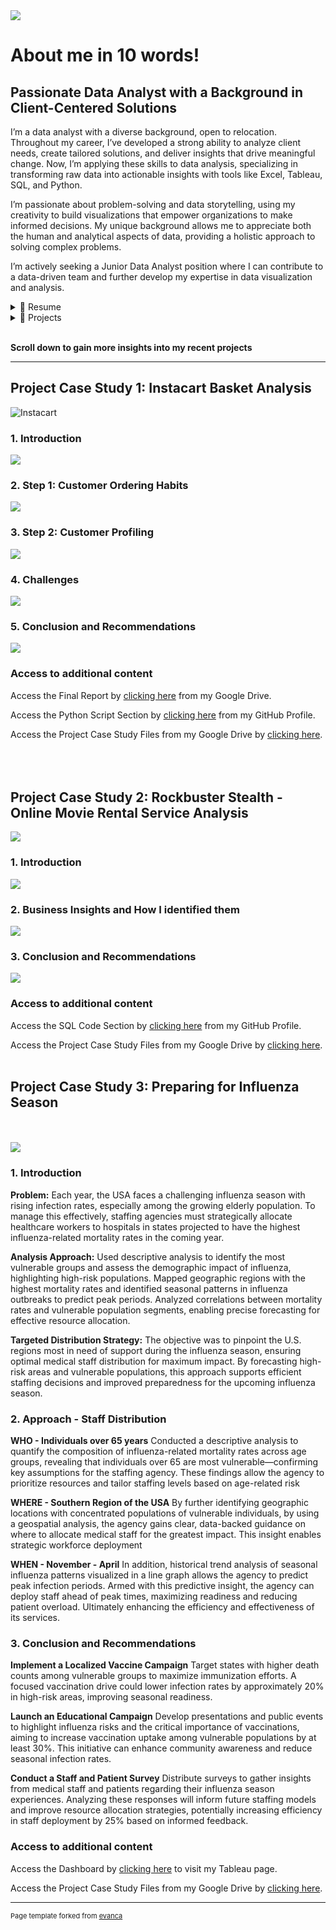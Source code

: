 <link rel="stylesheet" href="styles.css">

<img src="images/Data Analytics 2.png"/>

# About me in 10 words!
<h2 class="about-heading">Passionate Data Analyst with a Background in Client-Centered Solutions</h2>

I’m a data analyst with a diverse background, open to relocation. Throughout my career, I’ve developed a strong ability to analyze client needs, create tailored solutions, and deliver insights that drive meaningful change. Now, I’m applying these skills to data analysis, specializing in transforming raw data into actionable insights with tools like Excel, Tableau, SQL, and Python.

I’m passionate about problem-solving and data storytelling, using my creativity to build visualizations that empower organizations to make informed decisions. My unique background allows me to appreciate both the human and analytical aspects of data, providing a holistic approach to solving complex problems.

I’m actively seeking a Junior Data Analyst position where I can contribute to a data-driven team and further develop my expertise in data visualization and analysis.

<details>
  <summary>📃 Resume</summary>
<br>
Experience<br>

Here is a quick overview for you. You can also click the following link to visit my LinkedIn profile for full details about my work history and educational background:

<a href="https://www.linkedin.com/in/daniel-müller-profile/">
  <img src="https://img.shields.io/badge/linkedin-%230077B5.svg?&style=for-the-badge&logo=linkedin&logoColor=white" alt="LinkedIn Profile"/>
</a>
<br><br>
<br>

🧑‍💼 Instructor <br>
📆 April 2020 - December 2023<br>
📍 British Culture Academy, Kawaguchi/Japan
<br><br>
Impact: <br>
Increased class enrollment by 30% within one year, launched 10 new classes, and secured a new school partnership, expanding the Academy’s reach and service offerings.<br><br>

🧑‍💼 Nutrition Coach & Sales <br>
📆 July 2013 - December 2018<br>
📍 Sportstudio vitafit GmbH, Dreieich/Germany
<br><br>
Impact: <br>
Achieved a 70% conversion rate of new walk-in clients and established a specialized nutrition course held three times a year, significantly boosting service offerings and client loyalty.
<br><br>
</details>

<details>
  <summary>📁 Projects</summary>
  
Projects

Here is a quick overview for you. You can also click the following link to visit my GitHub profile for more details about the projects I have done so far: 

<a href="https://danielsdata91.github.io/">
  <img src="https://img.shields.io/badge/GitHub-100000?style=for-the-badge&logo=github&logoColor=white" alt="GitHub Profile"/>
</a>
<br><br>

- 👨‍💻 Marketing Analyst<br>
  📆 October 2024<br>
  📍 CareerFoundry - Berlin/Germany<br>
  📁 Project Title: Instacart Basket Analysis<br>
  🧰 SKills:<br>
  <img align="left" src="https://img.shields.io/badge/Python-FFD43B?style=for-the-badge&logo=python&logoColor=blue" />
  <img align="left" src="https://img.shields.io/badge/Jupyter-F37626.svg?&style=for-the-badge&logo=Jupyter&logoColor=white" />
  <img align="left" src="https://img.shields.io/badge/PostgreSQL-316192?style=for-the-badge&logo=postgresql&logoColor=white" />
  <br><br>

- 👨‍💻 Data Analyst<br>
  📆 September 2024<br>
  📍 CareerFoundry - Berlin/Germany<br>
  📁 Project Title: Rockbuster Stealth Analysis<br>
  🧰 Skills:<br>
  <img align="left" src="https://img.shields.io/badge/Tableau-E97627?style=for-the-badge&logo=Tableau&logoColor=white" />
  <img align="left" src="https://img.shields.io/badge/Microsoft_Excel-217346?style=for-the-badge&logo=microsoft-excel&logoColor=white" />
  <img align="left" src="https://img.shields.io/badge/PostgreSQL-316192?style=for-the-badge&logo=postgresql&logoColor=white" />
  <img align="lreft" src="https://img.shields.io/badge/Canva-%2300C4CC.svg?&style=for-the-badge&logo=Canva&logoColor=white" />
  <br><br>

</details>
<br>

**Scroll down to gain more insights into my recent projects**

---
<h2 class="about-heading">Project Case Study 1: Instacart Basket Analysis</h2>

![Instacart](https://brittainladd.com/wp-content/uploads/2023/09/Instacart-Logo-scaled.jpg)

### 1. Introduction

<img src="images/Screenshot 2024-10-30 at 16.11.14.png"/>

### 2. Step 1: Customer Ordering Habits

<img src="images/Screenshot 2024-10-30 at 16.11.22.png"/>

### 3. Step 2: Customer Profiling

<img src="images/Screenshot 2024-10-30 at 16.11.29.png"/>

### 4. Challenges

<img src="images/Screenshot 2024-10-30 at 16.11.36.png"/>

### 5. Conclusion and Recommendations

<img src="images/Screenshot 2024-10-30 at 16.11.43.png"/>

### Access to additional content

Access the Final Report by [clicking here](https://docs.google.com/spreadsheets/d/14rczGgmBJOYZWz8Xh7ZP6FYDQdYgK3tb/edit?usp=drive_link&ouid=102970833740850606782&rtpof=true&sd=true) from my Google Drive.

Access the Python Script Section by [clicking here](https://github.com/DanielsData91/Instacart-Basket-Analysis) from my GitHub Profile.

Access the Project Case Study Files from my Google Drive by [clicking here](https://drive.google.com/file/d/1EoxlccECVwob6XTRJlb8JcdDoxHbz4GC/view?usp=drive_link).
<br><br>
<br><br>
<h2 class="about-heading">Project Case Study 2: Rockbuster Stealth - Online Movie Rental Service Analysis</h2>

<img src="images/Screenshot 2024-10-31 at 15.09.19 (2).png"/>

### 1. Introduction

<img src="images/Screenshot 2024-10-31 at 15.09.27 (2).png"/>

### 2. Business Insights and How I identified them

<img src="images/Screenshot 2024-10-31 at 15.09.32 (2).png"/>

### 3. Conclusion and Recommendations

<img src="images/Screenshot 2024-10-31 at 15.09.34 (2).png"/>

### Access to additional content

Access the SQL Code Section by [clicking here](https://github.com/DanielsData91/Rockbuster-Stealth-Project/tree/main/SQL%20Code) from my GitHub Profile.

Access the Project Case Study Files from my Google Drive by [clicking here](https://drive.google.com/file/d/1V3kQ9nkyfYVaXbztePThmmGVTzqdR1q3/view?usp=drive_link).
<br><br>
<h2 class="about-heading">Project Case Study 3: Preparing for Influenza Season</h2>
<br><br>
<img src="images/Collage Case Study CDC.png"/>

### 1. Introduction
**Problem:**
Each year, the USA faces a challenging influenza season with rising infection rates, especially among the growing elderly population. To manage this effectively, staffing agencies must strategically allocate healthcare workers to hospitals in states projected to have the highest influenza-related mortality rates in the coming year.

**Analysis Approach:**
Used descriptive analysis to identify the most vulnerable groups and assess the demographic impact of influenza, highlighting high-risk populations.
Mapped geographic regions with the highest mortality rates and identified seasonal patterns in influenza outbreaks to predict peak periods.
Analyzed correlations between mortality rates and vulnerable population segments, enabling precise forecasting for effective resource allocation.

**Targeted Distribution Strategy:**
The objective was to pinpoint the U.S. regions most in need of support during the influenza season, ensuring optimal medical staff distribution for maximum impact. By forecasting high-risk areas and vulnerable populations, this approach supports efficient staffing decisions and improved preparedness for the upcoming influenza season.

### 2. Approach - Staff Distribution
**WHO - Individuals over 65 years**
Conducted a descriptive analysis to quantify the composition of influenza-related mortality rates across age groups, revealing that individuals over 65 are most vulnerable—confirming key assumptions for the staffing agency. These findings allow the agency to prioritize resources and tailor staffing levels based on age-related risk

**WHERE - Southern Region of the USA**
By further identifying geographic locations with concentrated populations of vulnerable individuals, by using a geospatial analysis, the agency gains clear, data-backed guidance on where to allocate medical staff for the greatest impact. This insight enables strategic workforce deployment

**WHEN - November - April**
In addition, historical trend analysis of seasonal influenza patterns visualized in a line graph allows the agency to predict peak infection periods. Armed with this predictive insight, the agency can deploy staff ahead of peak times, maximizing readiness and reducing patient overload. Ultimately enhancing the efficiency and effectiveness of its services.

### 3. Conclusion and Recommendations
**Implement a Localized Vaccine Campaign**
Target states with higher death counts among vulnerable groups to maximize immunization efforts. A focused vaccination drive could lower infection rates by approximately 20% in high-risk areas, improving seasonal readiness.

**Launch an Educational Campaign**
Develop presentations and public events to highlight influenza risks and the critical importance of vaccinations, aiming to increase vaccination uptake among vulnerable populations by at least 30%. This initiative can enhance community awareness and reduce seasonal infection rates.

**Conduct a Staff and Patient Survey**
Distribute surveys to gather insights from medical staff and patients regarding their influenza season experiences. Analyzing these responses will inform future staffing models and improve resource allocation strategies, potentially increasing efficiency in staff deployment by 25% based on informed feedback.


### Access to additional content

Access the Dashboard by [clicking here](https://public.tableau.com/shared/YQ6WCNN4P?:display_count=n&:origin=viz_share_link) to visit my Tableau page.

Access the Project Case Study Files from my Google Drive by [clicking here](https://drive.google.com/file/d/1yu3zcjjm7o2ihsS3ddsNmiHr2e7kxUJl/view?usp=drive_link).

---
<p style="font-size:11px">Page template forked from <a href="https://github.com/evanca/quick-portfolio">evanca</a></p>
<!-- Remove above link if you don't want to attibute -->
